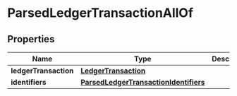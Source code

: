 

# ParsedLedgerTransactionAllOf


## Properties

| Name | Type | Description | Notes |
|------------ | ------------- | ------------- | -------------|
|**ledgerTransaction** | [**LedgerTransaction**](LedgerTransaction.md) |  |  [optional] |
|**identifiers** | [**ParsedLedgerTransactionIdentifiers**](ParsedLedgerTransactionIdentifiers.md) |  |  |



